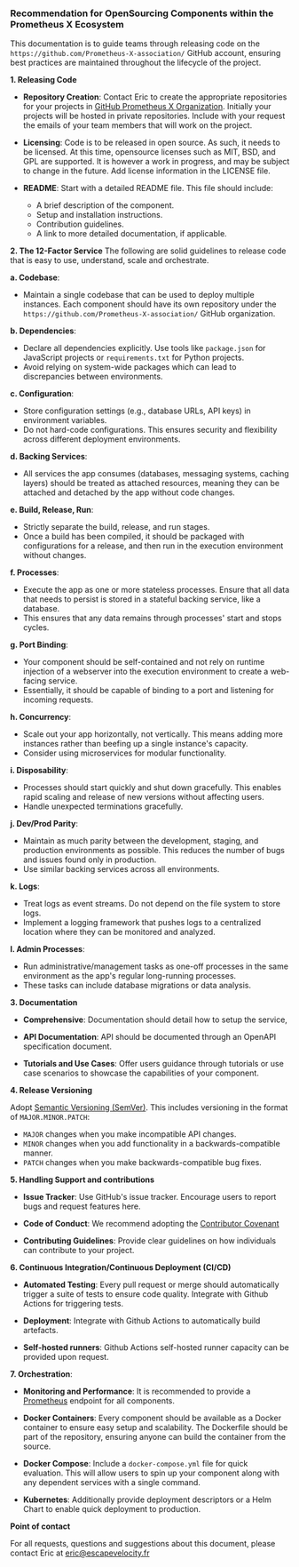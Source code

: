 ### Recommendation for OpenSourcing Components within the Prometheus X Ecosystem

 This documentation is to guide teams through releasing code on the `https://github.com/Prometheus-X-association/` GitHub account, ensuring best practices are maintained throughout the lifecycle of the project.

**1. Releasing Code**

* **Repository Creation**: Contact Eric to create the appropriate repositories for your projects in  [GitHub Prometheus X Organization](https://github.com/Prometheus-X-association/).
Initially your projects will be hosted in private repositories. Include with your request the emails of your team members that will work on the project.

* **Licensing**: Code is to be released in open source. As such, it needs to be licensed. At this time, opensource licenses such as MIT, BSD, and GPL are supported. It is however a work in progress, and may be subject to change in the future.
Add license information in the LICENSE file.


* **README**: Start with a detailed README file. This file should include:
  - A brief description of the component.
  - Setup and installation instructions.
  - Contribution guidelines.
  - A link to more detailed documentation, if applicable.

**2. The 12-Factor Service**
The following are solid guidelines to release code that is easy to use, understand, scale and orchestrate.

**a. Codebase**: 
- Maintain a single codebase that can be used to deploy multiple instances. Each component should have its own repository under the `https://github.com/Prometheus-X-association/` GitHub organization.

**b. Dependencies**: 
- Declare all dependencies explicitly. Use tools like `package.json` for JavaScript projects or `requirements.txt` for Python projects.
- Avoid relying on system-wide packages which can lead to discrepancies between environments.

**c. Configuration**:
- Store configuration settings (e.g., database URLs, API keys) in environment variables.
- Do not hard-code configurations. This ensures security and flexibility across different deployment environments.

**d. Backing Services**:
- All services the app consumes (databases, messaging systems, caching layers) should be treated as attached resources, meaning they can be attached and detached by the app without code changes.

**e. Build, Release, Run**:
- Strictly separate the build, release, and run stages.
- Once a build has been compiled, it should be packaged with configurations for a release, and then run in the execution environment without changes.

**f. Processes**:
- Execute the app as one or more stateless processes. Ensure that all data that needs to persist is stored in a stateful backing service, like a database.
- This ensures that any data remains through processes' start and stops cycles.

**g. Port Binding**:
- Your component should be self-contained and not rely on runtime injection of a webserver into the execution environment to create a web-facing service.
- Essentially, it should be capable of binding to a port and listening for incoming requests.

**h. Concurrency**:
- Scale out your app horizontally, not vertically. This means adding more instances rather than beefing up a single instance's capacity.
- Consider using microservices for modular functionality.

**i. Disposability**:
- Processes should start quickly and shut down gracefully. This enables rapid scaling and release of new versions without affecting users.
- Handle unexpected terminations gracefully.

**j. Dev/Prod Parity**:
- Maintain as much parity between the development, staging, and production environments as possible. This reduces the number of bugs and issues found only in production.
- Use similar backing services across all environments.

**k. Logs**:
- Treat logs as event streams. Do not depend on the file system to store logs.
- Implement a logging framework that pushes logs to a centralized location where they can be monitored and analyzed.

**l. Admin Processes**:
- Run administrative/management tasks as one-off processes in the same environment as the app's regular long-running processes.
- These tasks can include database migrations or data analysis.


**3. Documentation**

* **Comprehensive**: Documentation should detail how to setup the service, 

* **API Documentation**: API should be documented through an OpenAPI specification document.

* **Tutorials and Use Cases**: Offer users guidance through tutorials or use case scenarios to showcase the capabilities of your component.

**4. Release Versioning**

Adopt [Semantic Versioning (SemVer)](https://semver.org/). This includes versioning in the format of `MAJOR.MINOR.PATCH`:
* `MAJOR` changes when you make incompatible API changes.
* `MINOR` changes when you add functionality in a backwards-compatible manner.
* `PATCH` changes when you make backwards-compatible bug fixes.

**5. Handling Support and contributions**

* **Issue Tracker**: Use GitHub's issue tracker. Encourage users to report bugs and request features here.

* **Code of Conduct**: We recommend adopting the [Contributor Covenant](https://www.contributor-covenant.org/version/2/1/code_of_conduct/code_of_conduct.md)

* **Contributing Guidelines**: Provide clear guidelines on how individuals can contribute to your project.

**6. Continuous Integration/Continuous Deployment (CI/CD)**

* **Automated Testing**: Every pull request or merge should automatically trigger a suite of tests to ensure code quality. Integrate with Github Actions for triggering tests. 

* **Deployment**: Integrate with Github Actions to automatically build artefacts.

* **Self-hosted runners**: Github Actions self-hosted runner capacity can be provided upon request.

**7. Orchestration**:

* **Monitoring and Performance**: It is recommended to provide a [Prometheus](https://prometheus.io) endpoint for all components.

* **Docker Containers**: Every component should be available as a Docker container to ensure easy setup and scalability. The Dockerfile should be part of the repository, ensuring anyone can build the container from the source.

* **Docker Compose**: Include a `docker-compose.yml` file for quick evaluation. This will allow users to spin up your component along with any dependent services with a single command.

* **Kubernetes**: Additionally provide deployment descriptors or a Helm Chart to enable quick deployment to production.

**Point of contact**

For all requests, questions and suggestions about this document, please contact Eric at [eric@escapevelocity.fr](eric@escapevelocity.fr)
